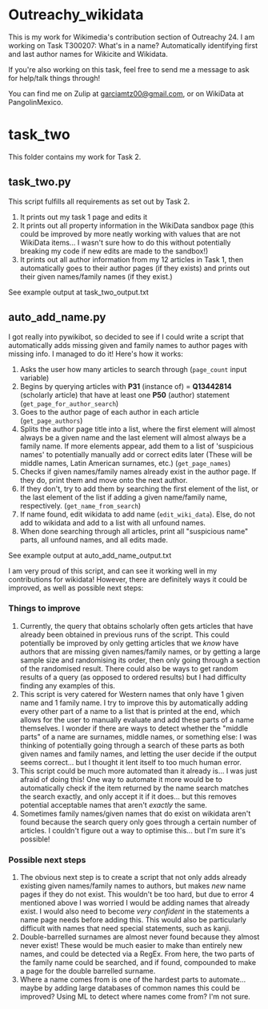 # Outreachy_wikidata
This is my work for Wikimedia's contribution section of Outreachy 24. 
I am working on Task T300207: What's in a name? Automatically identifying first and last author names for Wikicite and Wikidata.

If you're also working on this task, feel free to send me a message to ask for help/talk things through! 

You can find me on Zulip at garciamtz00@gmail.com, or on WikiData at PangolinMexico.

# task_two
This folder contains my work for Task 2.

## task_two.py
This script fulfills all requirements as set out by Task 2. 
1. It prints out my task 1 page and edits it
2. It prints out all property information in the WikiData sandbox page (this could be improved by more neatly working with values that are not WikiData items... I wasn't sure how to do this without potentially breaking my code if new edits are made to the sandbox!)
3. It prints out all author information from my 12 articles in Task 1, then automatically goes to their author pages (if they exists) and prints out their given names/family names (if they exist.)

See example output at task_two_output.txt

## auto_add_name.py
I got really into pywikibot, so decided to see if I could write a script that automatically adds missing given and family names to author pages with missing info. I managed to do it! Here's how it works:
1. Asks the user how many articles to search through (``page_count`` input variable)
2. Begins by querying articles with **P31** (instance of) = **Q13442814** (scholarly article) that have at least one **P50** (author) statement (``get_page_for_author_search``)
3. Goes to the author page of each author in each article (``get_page_authors``)
4. Splits the author page title into a list, where the first element will almost always be a given name and the last element will almost always be a family name. If more elements appear, add them to a list of 'suspicious names' to potentially manually add or correct edits later (These will be middle names, Latin American surnames, etc.) (``get_page_names``)
5. Checks if given names/family names already exist in the author page. If they do, print them and move onto the next author. 
6. If they don't, try to add them by searching the first element of the list, or the last element of the list if adding a given name/family name, respectively. (``get_name_from_search``)
7. If name found, edit wikidata to add name (``edit_wiki_data``). Else, do not add to wikidata and add to a list with all unfound names.
8. When done searching through all articles, print all "suspicious name" parts, all unfound names, and all edits made.

See example output at auto_add_name_output.txt

I am very proud of this script, and can see it working well in my contributions for wikidata! However, there are definitely ways it could be improved, as well as possible next steps:
### Things to improve
1. Currently, the query that obtains scholarly often gets articles that have already been obtained in previous runs of the script. This could potentially be improved by only getting articles that we *know* have authors that are missing given names/family names, or by getting a large sample size and randomising its order, then only going through a section of the randomised result. There could also be ways to get random results of a query (as opposed to ordered results) but I had difficulty finding any examples of this.
2. This script is very catered for Western names that only have 1 given name and 1 family name. I try to improve this by automatically adding every other part of a name to a list that is printed at the end, which allows for the user to manually evaluate and add these parts of a name themselves. I wonder if there are ways to detect whether the "middle parts" of a name are surnames, middle names, or something else: I was thinking of potentially going through a search of these parts as both given names and family names, and letting the user decide if the output seems correct... but I thought it lent itself to too much human error.
3. This script could be much more automated than it already is... I was just afraid of doing this! One way to automate it more would be to automatically check if the item returned by the name search matches the search exactly, and only accept it if it does... but this removes potential acceptable names that aren't *exactly* the same.
4. Sometimes family names/given names that do exist on wikidata aren't found because the search query only goes through a certain number of articles. I couldn't figure out a way to optimise this... but I'm sure it's possible!

### Possible next steps
1. The obvious next step is to create a script that not only adds already existing given names/family names to authors, but makes *new* name pages if they do not exist. This wouldn't be too hard, but due to error 4 mentioned above I was worried I would be adding names that already exist. I would also need to become *very confident* in the statements a name page needs before adding this. This would also be particularly difficult with names that need special statements, such as kanji.
2. Double-barrelled surnames are almost never found because they almost never exist! These would be much easier to make than entirely new names, and could be detected via a RegEx. From here, the two parts of the family name could be searched, and if found, compounded to make a page for the double barrelled surname.
3. Where a name comes from is one of the hardest parts to automate... maybe by adding large databases of common names this could be improved? Using ML to detect where names come from? I'm not sure.
